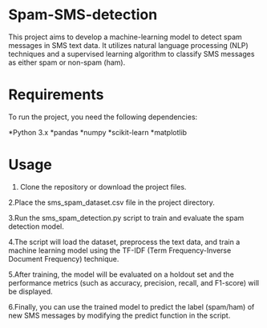# Spam-SMS-detection
This project aims to develop a machine-learning model to detect spam messages in SMS text data. It utilizes natural language processing (NLP) techniques and a supervised learning algorithm to classify SMS messages as either spam or non-spam (ham).

# Requirements
To run the project, you need the following dependencies:

*Python 3.x
*pandas
*numpy
*scikit-learn
*matplotlib

# Usage
1. Clone the repository or download the project files.

2.Place the sms_spam_dataset.csv file in the project directory.

3.Run the sms_spam_detection.py script to train and evaluate the spam detection model.

4.The script will load the dataset, preprocess the text data, and train a machine learning model using the TF-IDF (Term Frequency-Inverse Document Frequency) technique.

5.After training, the model will be evaluated on a holdout set and the performance metrics (such as accuracy, precision, recall, and F1-score) will be displayed.

6.Finally, you can use the trained model to predict the label (spam/ham) of new SMS messages by modifying the predict function in the script.
